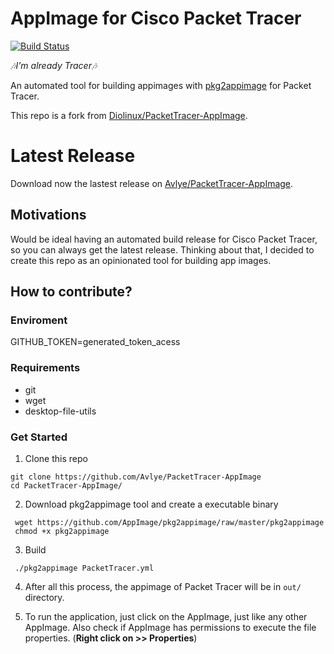 # AppImage for Cisco Packet Tracer

[![Build Status](https://travis-ci.org/Avlye/PacketTracer-AppImage.svg?branch=master)](https://travis-ci.org/Avlye/PacketTracer-AppImage)

*🎶I'm already Tracer🎶*

An automated tool for building appimages with [pkg2appimage](https://github.com/AppImage/pkg2appimage) for Packet Tracer. 

This repo is a fork from [Diolinux/PacketTracer-AppImage](https://github.com/Diolinux/PacketTracer-AppImage).

# Latest Release

Download now the lastest release on [Avlye/PacketTracer-AppImage](https://github.com/Avlye/PacketTracer-AppImage/releases/tag/latest).

## Motivations

Would be ideal having an automated build release for Cisco Packet Tracer, so you can always get the latest release.
Thinking about that, I decided to create this repo as an opinionated tool for building app images.

## How to contribute?
### Enviroment
GITHUB_TOKEN=generated_token_acess

### Requirements
- git
- wget
- desktop-file-utils

### Get Started

1. Clone this repo
  ```shell
  git clone https://github.com/Avlye/PacketTracer-AppImage
  cd PacketTracer-AppImage/
  ```

2. Download pkg2appimage tool and create a executable binary
  ```shell
   wget https://github.com/AppImage/pkg2appimage/raw/master/pkg2appimage
   chmod +x pkg2appimage
   ```
3. Build
  ```shell
   ./pkg2appimage PacketTracer.yml
   ```

4. After all this process, the appimage of Packet Tracer will be in `out/` directory.

5. To run the application, just click on the AppImage, just like any other AppImage.
  Also check if AppImage has permissions to execute the file properties. (**Right click on >> Properties**)
